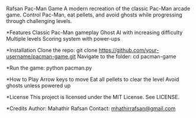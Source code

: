 Rafsan
Pac-Man Game
A modern recreation of the classic Pac-Man arcade game. Control Pac-Man, eat pellets, and avoid ghosts while progressing through challenging levels.

*Features
Classic Pac-Man gameplay
Ghost AI with increasing difficulty
Multiple levels
Scoring system with power-ups

*Installation
Clone the repo:
git clone https://github.com/your-username/pacman-game.git
Navigate to the folder:
cd pacman-game

*Run the game:
python pacman.py

*How to Play
Arrow keys to move
Eat all pellets to clear the level
Avoid ghosts unless powered up

*License
This project is licensed under the MIT License. See LICENSE.

*Credits
 Author: Mahathir Rafsan
 Contact: mhathirrafsan@gmail.com
